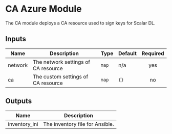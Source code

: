 # CA Azure Module
The CA module deploys a CA resource used to sign keys for Scalar DL.

<!-- BEGINNING OF PRE-COMMIT-TERRAFORM DOCS HOOK -->
## Inputs

| Name | Description | Type | Default | Required |
|------|-------------|------|---------|:--------:|
| network | The network settings of CA resource | `map` | n/a | yes |
| ca | The custom settings of CA resource | `map` | `{}` | no |

## Outputs

| Name | Description |
|------|-------------|
| inventory_ini | The inventory file for Ansible. |

<!-- END OF PRE-COMMIT-TERRAFORM DOCS HOOK -->
